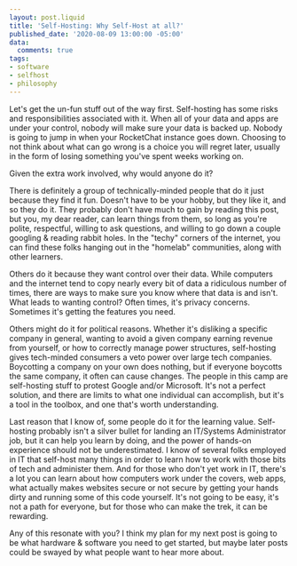 ```yaml
---
layout: post.liquid
title: 'Self-Hosting: Why Self-Host at all?'
published_date: '2020-08-09 13:00:00 -05:00'
data:
  comments: true
tags:
- software
- selfhost
- philosophy
---
```


Let's get the un-fun stuff out of the way first. Self-hosting has some risks and responsibilities associated with it. When all of your data and apps are under your control, nobody will make sure your data is backed up. Nobody is going to jump in when your RocketChat instance goes down. Choosing to not think about what can go wrong is a choice you will regret later, usually in the form of losing something you've spent weeks working on.

Given the extra work involved, why would anyone do it?

There is definitely a group of technically-minded people that do it just because they find it fun. Doesn't have to be your hobby, but they like it, and so they do it. They probably don't have much to gain by reading this post, but you, my dear reader, can learn things from them, so long as you're polite, respectful, willing to ask questions, and willing to go down a couple googling & reading rabbit holes. In the "techy" corners of the internet, you can find these folks hanging out in the "homelab" communities, along with other learners.

Others do it because they want control over their data. While computers and the internet tend to copy nearly every bit of data a ridiculous number of times, there are ways to make sure you know where that data is and isn't. What leads to wanting control? Often times, it's privacy concerns. Sometimes it's getting the features you need.

Others might do it for political reasons. Whether it's disliking a specific company in general, wanting to avoid a given company earning revenue from yourself, or how to correctly manage power structures, self-hosting gives tech-minded consumers a veto power over large tech companies. Boycotting a company on your own does nothing, but if everyone boycotts the same company, it often can cause changes. The people in this camp are self-hosting stuff to protest Google and/or Microsoft. It's not a perfect solution, and there are limits to what one individual can accomplish, but it's a tool in the toolbox, and one that's worth understanding.

Last reason that I know of, some people do it for the learning value. Self-hosting probably isn't a silver bullet for landing an IT/Systems Administrator job, but it can help you learn by doing, and the power of hands-on experience should not be underestimated. I know of several folks employed in IT that self-host many things in order to learn how to work with those bits of tech and administer them. And for those who don't yet work in IT, there's a lot you can learn about how computers work under the covers, web apps, what actually makes websites secure or not secure by getting your hands dirty and running some of this code yourself. It's not going to be easy, it's not a path for everyone, but for those who can make the trek, it can be rewarding.

Any of this resonate with you? I think my plan for my next post is going to be what hardware & software you need to get started, but maybe later posts could be swayed by what people want to hear more about.
